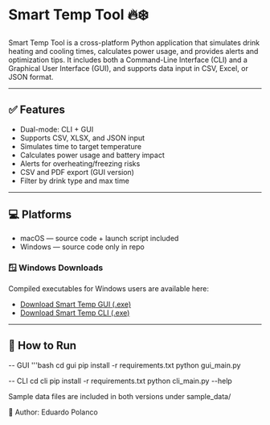 # Smart Temp Tool 🔥❄️

Smart Temp Tool is a cross-platform Python application that simulates drink heating and cooling times, calculates power usage, and provides alerts and optimization tips. It includes both a Command-Line Interface (CLI) and a Graphical User Interface (GUI), and supports data input in CSV, Excel, or JSON format.

---

## ✅ Features

- Dual-mode: CLI + GUI
- Supports CSV, XLSX, and JSON input
- Simulates time to target temperature
- Calculates power usage and battery impact
- Alerts for overheating/freezing risks
- CSV and PDF export (GUI version)
- Filter by drink type and max time

---

## 💻 Platforms

- macOS — source code + launch script included  
- Windows — source code only in repo

### 🪟 Windows Downloads

Compiled executables for Windows users are available here:

- [Download Smart Temp GUI (.exe)](https://github.com/EduardoPolanco/Smart-Temp-Tool/releases/latest)
- [Download Smart Temp CLI (.exe)](https://github.com/EduardoPolanco/Smart-Temp-Tool/releases/latest)

---

## 🚀 How to Run

-- GUI
'''bash
cd gui
pip install -r requirements.txt
python gui_main.py

-- CLI
cd cli
pip install -r requirements.txt
python cli_main.py --help

Sample data files are included in both versions under sample_data/

👤 Author:
Eduardo Polanco
